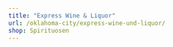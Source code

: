 ```yaml
---
title: "Express Wine & Liquor"
url: /oklahoma-city/express-wine-und-liquor/
shop: Spirituosen
---
```

